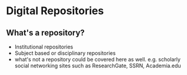 # Digital Repositories

## What's a repository?
- Institutional repositories
- Subject based or disciplinary repositories
- what's not a repository could be covered here as well. e.g. scholarly social networking sites such as ResearchGate, SSRN, Academia.edu





